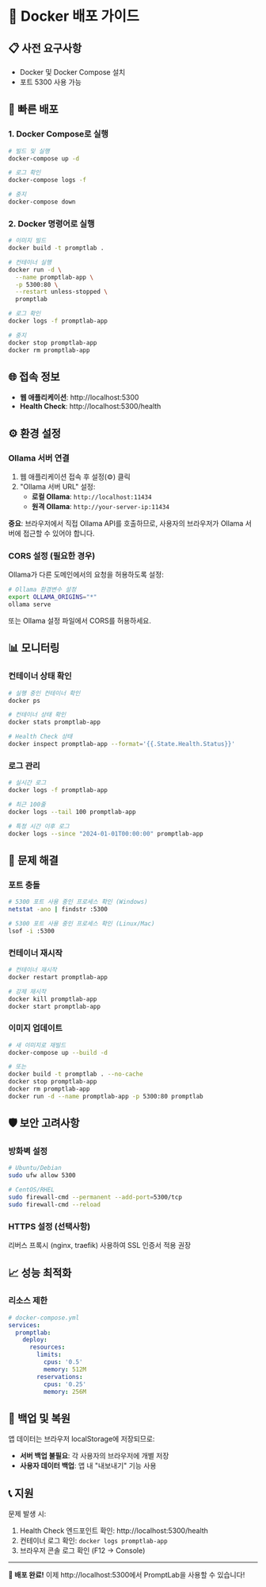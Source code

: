 # 🐳 Docker 배포 가이드

## 📋 사전 요구사항

- Docker 및 Docker Compose 설치
- 포트 5300 사용 가능

## 🚀 빠른 배포

### 1. Docker Compose로 실행

```bash
# 빌드 및 실행
docker-compose up -d

# 로그 확인
docker-compose logs -f

# 중지
docker-compose down
```

### 2. Docker 명령어로 실행

```bash
# 이미지 빌드
docker build -t promptlab .

# 컨테이너 실행
docker run -d \
  --name promptlab-app \
  -p 5300:80 \
  --restart unless-stopped \
  promptlab

# 로그 확인
docker logs -f promptlab-app

# 중지
docker stop promptlab-app
docker rm promptlab-app
```

## 🌐 접속 정보

- **웹 애플리케이션**: http://localhost:5300
- **Health Check**: http://localhost:5300/health

## ⚙️ 환경 설정

### Ollama 서버 연결

1. 웹 애플리케이션 접속 후 설정(⚙️) 클릭
2. "Ollama 서버 URL" 설정:
   - **로컬 Ollama**: `http://localhost:11434`
   - **원격 Ollama**: `http://your-server-ip:11434`

**중요**: 브라우저에서 직접 Ollama API를 호출하므로, 사용자의 브라우저가 Ollama 서버에 접근할 수 있어야 합니다.

### CORS 설정 (필요한 경우)

Ollama가 다른 도메인에서의 요청을 허용하도록 설정:

```bash
# Ollama 환경변수 설정
export OLLAMA_ORIGINS="*"
ollama serve
```

또는 Ollama 설정 파일에서 CORS를 허용하세요.

## 📊 모니터링

### 컨테이너 상태 확인

```bash
# 실행 중인 컨테이너 확인
docker ps

# 컨테이너 상태 확인
docker stats promptlab-app

# Health Check 상태
docker inspect promptlab-app --format='{{.State.Health.Status}}'
```

### 로그 관리

```bash
# 실시간 로그
docker logs -f promptlab-app

# 최근 100줄
docker logs --tail 100 promptlab-app

# 특정 시간 이후 로그
docker logs --since "2024-01-01T00:00:00" promptlab-app
```

## 🔧 문제 해결

### 포트 충돌

```bash
# 5300 포트 사용 중인 프로세스 확인 (Windows)
netstat -ano | findstr :5300

# 5300 포트 사용 중인 프로세스 확인 (Linux/Mac)
lsof -i :5300
```

### 컨테이너 재시작

```bash
# 컨테이너 재시작
docker restart promptlab-app

# 강제 재시작
docker kill promptlab-app
docker start promptlab-app
```

### 이미지 업데이트

```bash
# 새 이미지로 재빌드
docker-compose up --build -d

# 또는
docker build -t promptlab . --no-cache
docker stop promptlab-app
docker rm promptlab-app
docker run -d --name promptlab-app -p 5300:80 promptlab
```

## 🛡️ 보안 고려사항

### 방화벽 설정

```bash
# Ubuntu/Debian
sudo ufw allow 5300

# CentOS/RHEL
sudo firewall-cmd --permanent --add-port=5300/tcp
sudo firewall-cmd --reload
```

### HTTPS 설정 (선택사항)

리버스 프록시 (nginx, traefik) 사용하여 SSL 인증서 적용 권장

## 📈 성능 최적화

### 리소스 제한

```yaml
# docker-compose.yml
services:
  promptlab:
    deploy:
      resources:
        limits:
          cpus: '0.5'
          memory: 512M
        reservations:
          cpus: '0.25'
          memory: 256M
```

## 🔄 백업 및 복원

앱 데이터는 브라우저 localStorage에 저장되므로:
- **서버 백업 불필요**: 각 사용자의 브라우저에 개별 저장
- **사용자 데이터 백업**: 앱 내 "내보내기" 기능 사용

## 📞 지원

문제 발생 시:
1. Health Check 엔드포인트 확인: http://localhost:5300/health
2. 컨테이너 로그 확인: `docker logs promptlab-app`
3. 브라우저 콘솔 로그 확인 (F12 → Console)

---

**🎉 배포 완료!** 이제 http://localhost:5300에서 PromptLab을 사용할 수 있습니다!